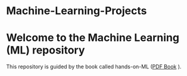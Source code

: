 # Machine-Learning-Projects

# Welcome to the Machine Learning (ML) repository
This repository is guided by the book called hands-on-ML ([PDF Book](file:///C:/Users/topol/OneDrive%20-%20University%20of%20the%20Western%20Cape/Desktop/Astrophysics/Machine%20learning/Hands-on-Machine-Learning%20(1).pdf)
). 
